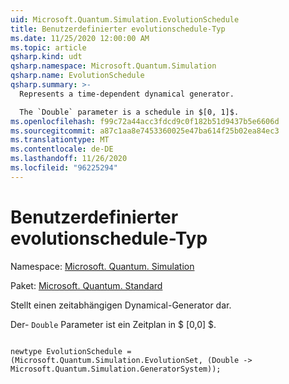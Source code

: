 ```yaml
---
uid: Microsoft.Quantum.Simulation.EvolutionSchedule
title: Benutzerdefinierter evolutionschedule-Typ
ms.date: 11/25/2020 12:00:00 AM
ms.topic: article
qsharp.kind: udt
qsharp.namespace: Microsoft.Quantum.Simulation
qsharp.name: EvolutionSchedule
qsharp.summary: >-
  Represents a time-dependent dynamical generator.

  The `Double` parameter is a schedule in $[0, 1]$.
ms.openlocfilehash: f99c72a44acc3fdcd9c0f182b51d9437b5e6606d
ms.sourcegitcommit: a87c1aa8e7453360025e47ba614f25b02ea84ec3
ms.translationtype: MT
ms.contentlocale: de-DE
ms.lasthandoff: 11/26/2020
ms.locfileid: "96225294"
---
```

# <a name="evolutionschedule-user-defined-type"></a>Benutzerdefinierter evolutionschedule-Typ

Namespace: [Microsoft. Quantum. Simulation](xref:Microsoft.Quantum.Simulation)

Paket: [Microsoft. Quantum. Standard](https://nuget.org/packages/Microsoft.Quantum.Standard)


Stellt einen zeitabhängigen Dynamical-Generator dar.

Der- `Double` Parameter ist ein Zeitplan in $ [0,0] $.

```qsharp

newtype EvolutionSchedule = (Microsoft.Quantum.Simulation.EvolutionSet, (Double -> Microsoft.Quantum.Simulation.GeneratorSystem));
```


